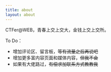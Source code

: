 ```yaml
---
title: about
layout: about
---
```

CTFer@WEB，青春上交上交大，金钱上交上交所。

To Do：

- 增加评论区、留言板，~~等有流量之后再说吧~~
- 增加更多富内容页面和媒体内容，~~但我不会~~
- 如果有大佬路过，~~有偿求加联系方式教教我~~
